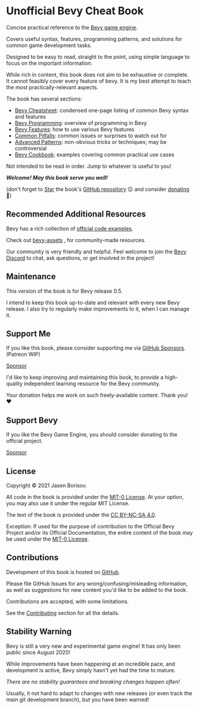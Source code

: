 # Unofficial Bevy Cheat Book

Concise practical reference to the
[Bevy game engine](https://github.com/bevyengine/bevy).

Covers useful syntax, features, programming patterns, and solutions for
common game development tasks.

Designed to be easy to read, straight to the point, using simple language
to focus on the important information.

While rich in content, this book does not aim to be exhaustive or complete. It
cannot feasibly cover every feature of bevy. It is my best attempt to teach
the most practically-relevant aspects.

The book has several sections:

  - [Bevy Cheatsheet](./cheatsheet.md):
    condensed one-page listing of common Bevy syntax and features
  - [Bevy Programming](./programming/_index.md):
    overview of programming in Bevy
  - [Bevy Features](./features/_index.md):
    how to use various Bevy features
  - [Common Pitfalls](./pitfalls/_index.md):
    common issues or surprises to watch out for
  - [Advanced Patterns](./patterns/_index.md):
    non-obvious tricks or techniques; may be controversial
  - [Bevy Cookbook](./cookbook/_index.md):
    examples covering common practical use cases

Not intended to be read in order. Jump to whatever is useful to you!

***Welcome! May this book serve you well!***

(don't forget to
<a class="github-button" href="https://github.com/bevy-cheatbook/bevy-cheatbook" data-icon="octicon-star" aria-label="Star bevy-cheatbook/bevy-cheatbook on GitHub">Star</a>
the book's [GitHub repository](https://github.com/bevy-cheatbook/bevy-cheatbook) 😉
and consider [donating](#support-me) 🙂)

## Recommended Additional Resources

Bevy has a rich collection of [official code
examples](https://github.com/bevyengine/bevy/tree/latest/examples#examples).

Check out [bevy-assets](https://bevyengine.org/assets/#assets)
, for community-made resources.

Our community is very friendly and helpful. Feel welcome to join the [Bevy
Discord](https://discord.gg/bevy) to chat, ask questions, or get involved
in the project!

## Maintenance

This version of the book is for Bevy release 0.5.

I intend to keep this book up-to-date and relevant with every new Bevy release.
I also try to regularly make improvements to it, when I can manage it.

## Support Me

If you like this book, please consider supporting me via [GitHub
Sponsors](https://github.com/sponsors/inodentry). (Patreon WIP)

<a class="github-button" href="https://github.com/sponsors/jamadazi" data-icon="octicon-heart" data-size="large" aria-label="Sponsor @jamadazi on GitHub">Sponsor</a>

I'd like to keep improving and maintaining this book, to provide a high-quality
independent learning resource for the Bevy community.

Your donation helps me work on such freely-available content. Thank you! ❤️

## Support Bevy

If you like the Bevy Game Engine, you should consider donating to the
official project.

<a class="github-button" href="https://github.com/sponsors/cart" data-icon="octicon-heart" data-size="large" aria-label="Sponsor @cart on GitHub">Sponsor</a>

## License

Copyright © 2021 Jasen Borisov.

All code in the book is provided under the
[MIT-0 License](https://github.com/bevy-cheatbook/mit-0).
At your option, you may also use it under the regular MIT License.

The text of the book is provided under the
[CC BY-NC-SA 4.0](https://creativecommons.org/licenses/by-nc-sa/4.0/).

Exception: If used for the purpose of contribution to the Official Bevy
Project and/or its Official Documentation, the entire content of the book
may be used under the [MIT-0 License](https://github.com/bevy-cheatbook/mit-0).

## Contributions

Development of this book is hosted on
[GitHub](https://github.com/bevy-cheatbook/bevy-cheatbook).

Please file GitHub Issues for any wrong/confusing/misleading information,
as well as suggestions for new content you'd like to be added to the book.

Contributions are accepted, with some limitations.

See the [Contributing](./contributing.md) section for all the details.

## Stability Warning

Bevy is still a very new and experimental game engine! It has only been
public since August 2020!

While improvements have been happening at an incredible pace, and development
is active, Bevy simply hasn't yet had the time to mature.

*There are no stability guarantees and breaking changes happen often!*

Usually, it not hard to adapt to changes with new releases (or even track
the main git development branch), but you have been warned!
